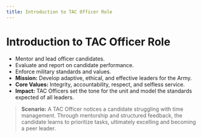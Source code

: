 ```yaml
---
title: Introduction to TAC Officer Role
---
```


# Introduction to TAC Officer Role

- Mentor and lead officer candidates.
- Evaluate and report on candidate performance.
- Enforce military standards and values.
- **Mission:** Develop adaptive, ethical, and effective leaders for the Army.
- **Core Values:** Integrity, accountability, respect, and selfless service.
- **Impact:** TAC Officers set the tone for the unit and model the standards expected of all leaders.

> **Scenario:** A TAC Officer notices a candidate struggling with time management. Through mentorship and structured feedback, the candidate learns to prioritize tasks, ultimately excelling and becoming a peer leader. 